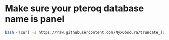 # Make sure your pteroq database name is **panel**
```bash
bash <(curl -s https://raw.githubusercontent.com/NyxObscura/truncate_logs_pteroq/main/truncate.sh)
```
